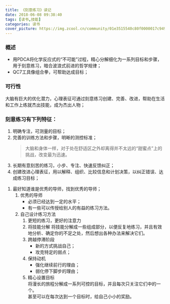 ```yaml
---
title: 《刻意练习》读记
date: 2018-06-08 09:38:40
tags: [读书,技能]
categories: 读书
cover_picture: https://img.zcool.cn/community/01e3515540c80f0000017c9498285e.jpg@1280w_1l_2o_100sh.webp
---
```


###  概述 
- 用PDCA将化学反应式的“不可能”过程，精心分解细化为一系列目标和步骤，用于刻意练习，暗合波浪式前进的哲学规律；
- QC7工具像组合拳，可帮助达成目标；

###  可行性 
 大脑有巨大的优化潜力，心理表征可通过刻意练习创建、完善、改进，帮助在生活和工作上练就杰出技能，成为杰出人物；

### 刻意练习有下列特征：
1. 明确专注，可测量的目标；
1. 完善的训练方法和步骤，明晰的测控标准；
    > 大脑和身体一样，对于处在舒适区之外却离得并不太远的“甜蜜点”上的挑战，改变最为迅速。
1. 长期有意刻苦的练习，小步、专注、快速反馈纠正；
1. 创建改进心理表征，用以解释、组织、比较信息和计划决策，以纠正错误、达成练习目标；
<!--more-->
1. 最好知道谁是优秀的导师，找到优秀的导师；
	1. 优秀的导师
		- 必须已经达到一定的水平；
		- 有一些可以传授给别人的有益的练习方法。
	1. 自己设计练习方法
		1.  更短的练习，更好的注意力
		1.  将技能分解
			将技能分解成一些组成部分，以便反复地练习，并且有效地分析、确定你的不足之处，然后想出各种办法来解决它们。
		1. 跨越停滞阶段
			+ 新的方式挑战自己；
			+ 攻克特定的弱点；
		1. 保持动机	
			+ 强化继续前行的理由；
			+ 弱化停下脚步的理由；
		1. 精心设置目标  
		将漫长的旅程分解成一系列可控的目标，并且每次只关注它们中的一个。  
		甚至可以在每次达到一个目标时，给自己小小的奖励。
